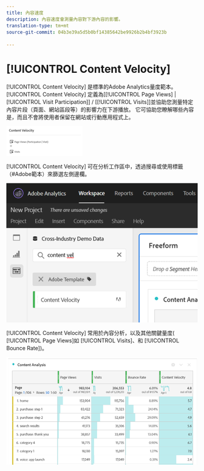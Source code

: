 ```yaml
---
title: 內容速度
description: 內容速度會測量內容對下游內容的影響。
translation-type: tm+mt
source-git-commit: 04b3e39a5d5b0bf14385642be9926b2b4bf3923b

---
```



# [!UICONTROL Content Velocity]

[!UICONTROL Content Velocity] 是標準的Adobe Analytics量度範本。 [!UICONTROL Content Velocity] 定義為[[!UICONTROL Page Views] | [!UICONTROL Visit Participation]] / [[!UICONTROL Visits]]並協助您測量特定內容片段（頁面、網站區段等）的影響力在下游播放。 它可協助您瞭解哪些內容是，而且不會將使用者保留在網站或行動應用程式上。

![](assets/cont-velo-1.png)

[!UICONTROL Content Velocity] 可在分析工作區中，透過搜尋或使用標籤（#Adobe範本）來篩選左側邊欄。

![](assets/cont-velo-2.png)

[!UICONTROL Content Velocity] 常用於內容分析，以及其他關鍵量度( [!UICONTROL Page Views]如 [!UICONTROL Visits]、和 [!UICONTROL Bounce Rate])。

![](assets/cont-velo-3.png)